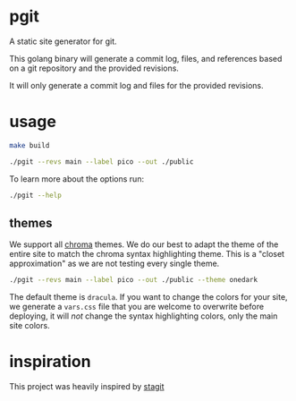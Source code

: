# pgit

A static site generator for git.

This golang binary will generate a commit log, files, and references based on a
git repository and the provided revisions.

It will only generate a commit log and files for the provided revisions.

# usage

```bash
make build
```

```bash
./pgit --revs main --label pico --out ./public
```

To learn more about the options run:

```bash
./pgit --help
```

## themes

We support all [chroma](https://xyproto.github.io/splash/docs/all.html) themes.
We do our best to adapt the theme of the entire site to match the chroma syntax
highlighting theme. This is a "closet approximation" as we are not testing every
single theme.

```bash
./pgit --revs main --label pico --out ./public --theme onedark
```

The default theme is `dracula`. If you want to change the colors for your site,
we generate a `vars.css` file that you are welcome to overwrite before
deploying, it will _not_ change the syntax highlighting colors, only the main
site colors.

# inspiration

This project was heavily inspired by
[stagit](https://codemadness.org/stagit.html)
